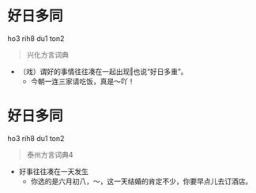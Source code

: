 # 好日多同
ho3 rih8 du1 ton2
> 兴化方言词典
- （戏）谓好的事情往往凑在一起出现‖也说“好日多重”。
  - 今朝一连三家请吃饭，真是～吖！

# 好日多同
ho3 rih8 du1 ton2
> 泰州方言词典4
- 好事往往凑在一天发生
  - 你选的是六月初八，～，这一天结婚的肯定不少，你要早点儿去订酒店。
